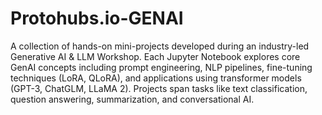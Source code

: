 # Protohubs.io-GENAI

A collection of hands-on mini-projects developed during an industry-led Generative AI & LLM Workshop. Each Jupyter Notebook explores core GenAI concepts including prompt engineering, NLP pipelines, fine-tuning techniques (LoRA, QLoRA), and applications using transformer models (GPT-3, ChatGLM, LLaMA 2). Projects span tasks like text classification, question answering, summarization, and conversational AI.
